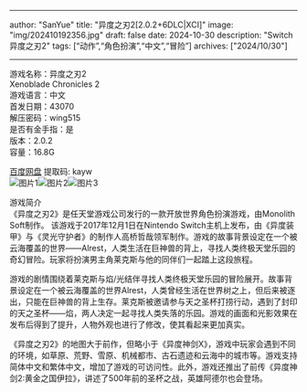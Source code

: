 
---
author: "SanYue"
title: "异度之刃2[2.0.2+6DLC|XCI]"
image: "img/202410192356.jpg"
draft: false
date: 2024-10-30
description: "Switch 异度之刃2"
tags: [“动作”,“角色扮演”,“中文”,“冒险”]
archives: ["2024/10/30"]

---

游戏名称：异度之刃2   
Xenoblade Chronicles 2    
游戏语言：中文  
首发日期：43070  
解压密码：wing515  
是否有金手指：是  
版本：2.0.2   
容量：16.8G

[百度网盘](https://pan.baidu.com/s/1YHA34Ca2Z9lmtdtu2GxXWQ) 提取码: kayw  
![图片1](img/45c9e23e0fb.jpg)![图片2](img/00b5b703209.png)![图片3](img/202410192359.jpg)  

游戏简介  
《异度之刃2》是任天堂游戏公司发行的一款开放世界角色扮演游戏，由Monolith Soft制作。‌ 该游戏于2017年12月1日在Nintendo Switch主机上发布，由《异度装甲》与《灵光守护者》的制作人高桥哲哉领军制作。游戏的故事背景设定在一个被云海覆盖的世界——Alrest，人类生活在巨神兽的背上，寻找人类终极天堂乐园的奇幻冒险。玩家将扮演男主角莱克斯与他的同伴们一起踏上这段旅程‌。

游戏的剧情围绕着莱克斯与焰/光结伴寻找人类终极天堂乐园的冒险展开。故事背景设定在一个被云海覆盖的世界Alrest，人类曾经生活在世界树之上，但后来被逐出，只能在巨神兽的背上生存。莱克斯被邀请参与天之圣杯打捞行动，遇到了封印的天之圣杯——焰，两人决定一起寻找人类失落的乐园。游戏的画面和光影效果在发布后得到了提升，人物外观也进行了修改，使其看起来更加真实‌。

《异度之刃2》的地图大于前作，但略小于《异度神剑X》，游戏中玩家会遇到不同的环境，如草原、荒野、雪原、机械都市、古石遗迹和云海中的城市等。游戏支持简体中文和繁体中文，增加了游戏的可访问性。此外，游戏还推出了前传《异度神剑2:黄金之国伊拉》，讲述了500年前的圣杯之战，英雄阿德尔也会登场‌。
